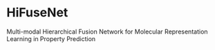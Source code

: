 # HiFuseNet
Multi-modal Hierarchical Fusion Network for Molecular Representation Learning in Property Prediction
